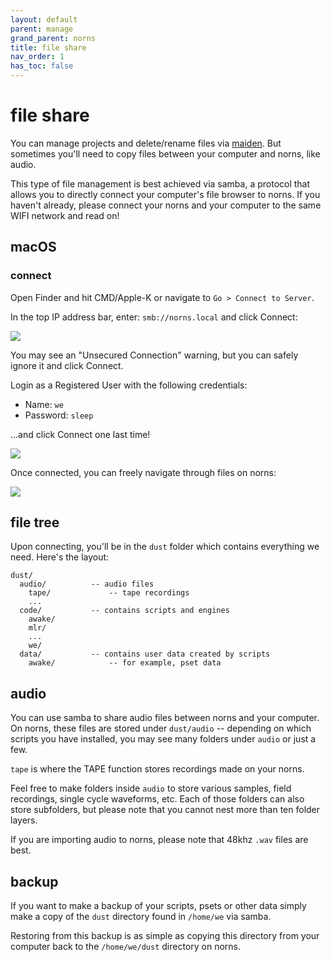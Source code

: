 ```yaml
---
layout: default
parent: manage
grand_parent: norns
title: file share
nav_order: 1
has_toc: false
---
```


# file share

You can manage projects and delete/rename files via [maiden](../maiden). But sometimes you'll need to copy files between your computer and norns, like audio.

This type of file management is best achieved via samba, a protocol that allows you to directly connect your computer's file browser to norns. If you haven't already, please connect your norns and your computer to the same WIFI network and read on!

## macOS

### connect

Open Finder and hit CMD/Apple-K or navigate to `Go > Connect to Server`.

In the top IP address bar, enter: `smb://norns.local` and click Connect:

![](../image/smb-mac-connect.png)

You may see an "Unsecured Connection" warning, but you can safely ignore it and click Connect.

Login as a Registered User with the following credentials:

- Name: `we`
- Password: `sleep`

...and click Connect one last time!

![](../image/smb-mac-login.png)

Once connected, you can freely navigate through files on norns:

![](../image/smb-mac-tree.png)

## file tree

Upon connecting, you'll be in the `dust` folder which contains everything we need. Here's the layout:

```
dust/
  audio/          -- audio files
    tape/             -- tape recordings
    ...
  code/           -- contains scripts and engines
    awake/
    mlr/
    ...
    we/
  data/           -- contains user data created by scripts
    awake/            -- for example, pset data
```

## audio

You can use samba to share audio files between norns and your computer. On norns, these files are stored under `dust/audio` -- depending on which scripts you have installed, you may see many folders under `audio` or just a few.

`tape` is where the TAPE function stores recordings made on your norns.

Feel free to make folders inside `audio` to store various samples, field recordings, single cycle waveforms, etc. Each of those folders can also store subfolders, but please note that you cannot nest more than ten folder layers.

If you are importing audio to norns, please note that 48khz `.wav` files are best.

## backup

If you want to make a backup of your scripts, psets or other data simply make a copy of the `dust` directory found in `/home/we` via samba.

Restoring from this backup is as simple as copying this directory from your computer back to the `/home/we/dust` directory on norns.
